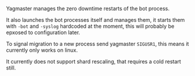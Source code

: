 Yagmaster manages the zero downtime restarts of the bot process.

It also launches the bot processes itself and manages them, it starts them with `-bot` and `-syslog` hardcoded at the moment, this will probably be epxosed to configuration later.

To signal migration to a new process send yagmaster `SIGUSR1`, this means it currently only works on linux.

It currently does not support shard rescaling, that requires a cold restart still.
